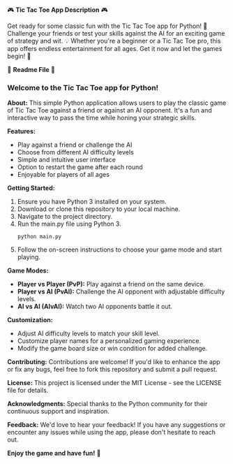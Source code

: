 🎮 **Tic Tac Toe App Description** 🎮

Get ready for some classic fun with the Tic Tac Toe app for Python! 🌟 Challenge your friends or test your skills against the AI for an exciting game of strategy and wit. 💡 Whether you're a beginner or a Tic Tac Toe pro, this app offers endless entertainment for all ages. Get it now and let the games begin! 🚀

📁 **Readme File** 📁

### Welcome to the Tic Tac Toe app for Python! ###

**About:**
This simple Python application allows users to play the classic game of Tic Tac Toe against a friend or against an AI opponent. It's a fun and interactive way to pass the time while honing your strategic skills.

**Features:**
- Play against a friend or challenge the AI
- Choose from different AI difficulty levels
- Simple and intuitive user interface
- Option to restart the game after each round
- Enjoyable for players of all ages

**Getting Started:**
1. Ensure you have Python 3 installed on your system.
2. Download or clone this repository to your local machine.
3. Navigate to the project directory.
4. Run the main.py file using Python 3.
   ```
   python main.py
   ```
5. Follow the on-screen instructions to choose your game mode and start playing.

**Game Modes:**
- **Player vs Player (PvP):** Play against a friend on the same device.
- **Player vs AI (PvAI):** Challenge the AI opponent with adjustable difficulty levels.
- **AI vs AI (AIvAI):** Watch two AI opponents battle it out.

**Customization:**
- Adjust AI difficulty levels to match your skill level.
- Customize player names for a personalized gaming experience.
- Modify the game board size or win condition for added challenge.

**Contributing:**
Contributions are welcome! If you'd like to enhance the app or fix any bugs, feel free to fork this repository and submit a pull request.

**License:**
This project is licensed under the MIT License - see the LICENSE file for details.

**Acknowledgments:**
Special thanks to the Python community for their continuous support and inspiration.

**Feedback:**
We'd love to hear your feedback! If you have any suggestions or encounter any issues while using the app, please don't hesitate to reach out.

**Enjoy the game and have fun!** 🎉

